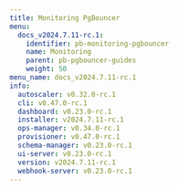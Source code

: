 ```yaml
---
title: Monitoring PgBouncer
menu:
  docs_v2024.7.11-rc.1:
    identifier: pb-monitoring-pgbouncer
    name: Monitoring
    parent: pb-pgbouncer-guides
    weight: 50
menu_name: docs_v2024.7.11-rc.1
info:
  autoscaler: v0.32.0-rc.1
  cli: v0.47.0-rc.1
  dashboard: v0.23.0-rc.1
  installer: v2024.7.11-rc.1
  ops-manager: v0.34.0-rc.1
  provisioner: v0.47.0-rc.1
  schema-manager: v0.23.0-rc.1
  ui-server: v0.23.0-rc.1
  version: v2024.7.11-rc.1
  webhook-server: v0.23.0-rc.1
---
```


